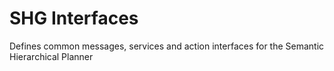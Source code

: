 # SHG Interfaces

Defines common messages, services and action interfaces for the Semantic Hierarchical Planner

